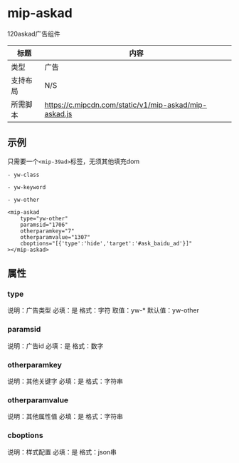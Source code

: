 # mip-askad

120askad广告组件

标题|内容
----|----
类型|广告
支持布局| N/S
所需脚本|https://c.mipcdn.com/static/v1/mip-askad/mip-askad.js

## 示例

只需要一个`<mip-39ad>`标签，无须其他填充dom

```
- yw-class

- yw-keyword

- yw-other

<mip-askad 
	type="yw-other" 
	paramsid="1706" 
	otherparamkey="7" 
	otherparamvalue="1307" 
	cboptions="[{'type':'hide','target':'#ask_baidu_ad'}]"
></mip-askad>	
```

## 属性

### type

说明：广告类型
必填：是
格式：字符
取值：yw-*
默认值：yw-other

### paramsid

说明：广告id
必填：是
格式：数字

### otherparamkey

说明：其他关键字
必填：是
格式：字符串

### otherparamvalue

说明：其他属性值
必填：是
格式：字符串

### cboptions
说明：样式配置
必填：是
格式：json串


